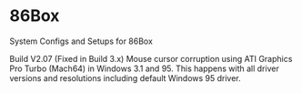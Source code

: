 # 86Box
System Configs and Setups for 86Box

Build V2.07 (Fixed in Build 3.x)
Mouse cursor corruption using ATI Graphics Pro Turbo (Mach64) in Windows 3.1 and 95.
This happens with all driver versions and resolutions including default Windows 95 driver.
